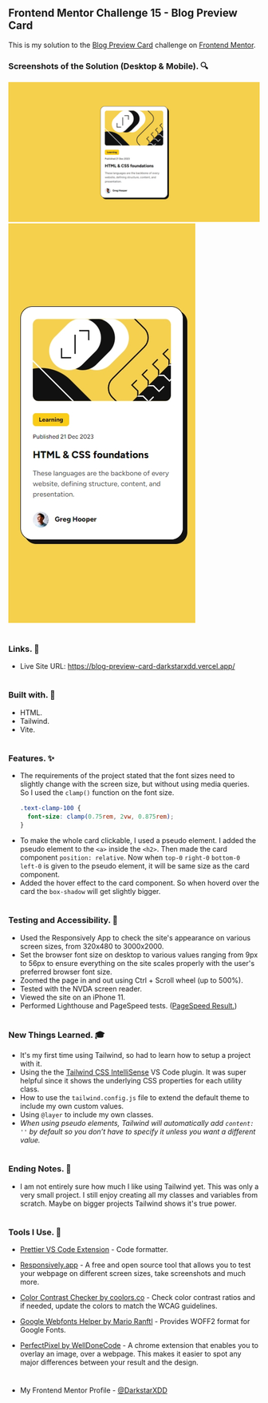 ## Frontend Mentor Challenge 15 - Blog Preview Card

This is my solution to the [Blog Preview Card](https://www.frontendmentor.io/challenges/blog-preview-card-ckPaj01IcS) challenge on [Frontend Mentor](https://www.frontendmentor.io/).

### Screenshots of the Solution (Desktop & Mobile). 🔍

![](./solution_screenshots/screenshot_desktop.jpeg)
![](./solution_screenshots/screenshot_mobile.jpeg)

#

### Links. 🔗

- Live Site URL: https://blog-preview-card-darkstarxdd.vercel.app/

#

### Built with. 🔨

- HTML.
- Tailwind.
- Vite.

#

### Features. ✨

- The requirements of the project stated that the font sizes need to slightly change with the screen size, but without using media queries. So I used the `clamp()` function on the font size.
  ```css
  .text-clamp-100 {
    font-size: clamp(0.75rem, 2vw, 0.875rem);
  }
  ```
- To make the whole card clickable, I used a pseudo element. I added the pseudo element to the `<a>` inside the `<h2>`. Then made the card component `position: relative`. Now when `top-0` `right-0` `bottom-0` `left-0` is given to the pseudo element, it will be same size as the card component.
- Added the hover effect to the card component. So when hoverd over the card the `box-shadow` will get slightly bigger.

#

### Testing and Accessibility. 🧪

- Used the Responsively App to check the site's appearance on various screen sizes, from 320x480 to 3000x2000.
- Set the browser font size on desktop to various values ranging from 9px to 56px to ensure everything on the site scales properly with the user's preferred browser font size.
- Zoomed the page in and out using Ctrl + Scroll wheel (up to 500%).
- Tested with the NVDA screen reader.
- Viewed the site on an iPhone 11.
- Performed Lighthouse and PageSpeed tests. ([PageSpeed Result.](https://pagespeed.web.dev/analysis/https-blog-preview-card-darkstarxdd-vercel-app/b5c8y1o65d?form_factor=mobile))

#

### New Things Learned. 🎓

- It's my first time using Tailwind, so had to learn how to setup a project with it.
- Using the the [Tailwind CSS IntelliSense](https://marketplace.visualstudio.com/items?itemName=bradlc.vscode-tailwindcss) VS Code plugin. It was super helpful since it shows the underlying CSS properties for each utility class.
- How to use the `tailwind.config.js` file to extend the default theme to include my own custom values.
- Using `@layer` to include my own classes.
- _When using pseudo elements, Tailwind will automatically add `content: ''` by default so you don’t have to specify it unless you want a different value._

#

### Ending Notes. 📝

- I am not entirely sure how much I like using Tailwind yet. This was only a very small project. I still enjoy creating all my classes and variables from scratch. Maybe on bigger projects Tailwind shows it's true power.

#

### Tools I Use. 🔧

- [Prettier VS Code Extension](https://marketplace.visualstudio.com/items?itemName=esbenp.prettier-vscode) - Code formatter.

- [Responsively.app](https://responsively.app/) - A free and open source tool that allows you to test your webpage on different screen sizes, take screenshots and much more.

- [Color Contrast Checker by coolors.co](https://coolors.co/contrast-checker/112a46-acc8e5) - Check color contrast ratios and if needed, update the colors to match the WCAG guidelines.

- [Google Webfonts Helper by Mario Ranftl](https://gwfh.mranftl.com/fonts) - Provides WOFF2 format for Google Fonts.

- [PerfectPixel by WellDoneCode](https://chromewebstore.google.com/detail/perfectpixel-by-welldonec/dkaagdgjmgdmbnecmcefdhjekcoceebi) - A chrome extension that enables you to overlay an image, over a webpage. This makes it easier to spot any major differences between your result and the design.

#

- My Frontend Mentor Profile - [@DarkstarXDD](https://www.frontendmentor.io/profile/DarkstarXDD)
